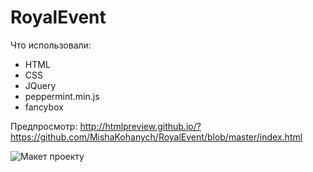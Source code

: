 # RoyalEvent

Что использовали:
- HTML
- CSS
- JQuery
- peppermint.min.js
- fancybox

Предпросмотр: http://htmlpreview.github.io/?https://github.com/MishaKohanych/RoyalEvent/blob/master/index.html

![Макет проекту](http://htmlpreview.github.io/?https://github.com/MishaKohanych/RoyalEvent/blob/master/layout.jpg)